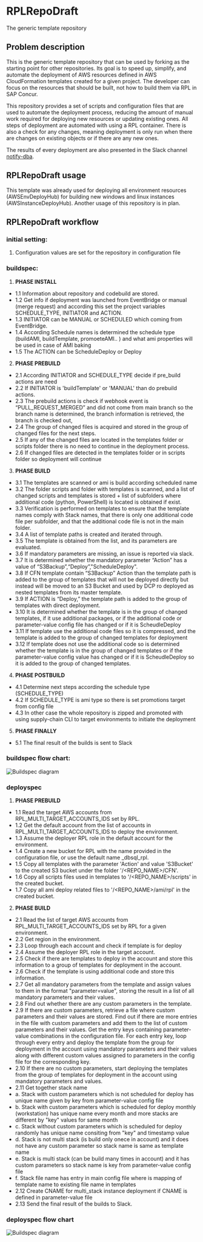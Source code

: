 # RPLRepoDraft

The generic template repository 

## Problem description
This is the generic template repository that can be used by forking as the starting point for other repositories. Its goal is to speed up, simplify, and automate the deployment of AWS resources defined in AWS CloudFormation templates created for a given project. The developer can focus on the resources that should be built, not how to build them via RPL in SAP Concur.

This repository provides a set of scripts and configuration files that are used to automate the deployment process, reducing the amount of manual work required for deploying new resources or updating existing ones. All steps of deployment are automated with using a RPL container. There is also a check for any changes, meaning deployment is only run when there are changes on existing objects or if there are any new ones.

The results of every deployment are also presented in the Slack channel [notify-dba](https://concur-blue.slack.com/archives/C04QYFMGW4V).

## RPLRepoDraft usage
This template was already used for deploying all environment resources (AWSEnvDeployHub) for building new windows and linux instances (AWSInstanceDeployHub).
Another usage of this repository is in plan.

## RPLRepoDraft workflow

### initial setting:
1. Configuration values are set for the repository in configuration file

### buildspec:

1. **PHASE INSTALL** 
 - 1.1 Information about repository and codebuild are stored.
 - 1.2 Get info if deployment was launched from EventBridge or manual (merge request) and according this set the project variables SCHEDULE_TYPE, INITIATOR and ACTION.
 - 1.3 INITIATOR can be MANUAL or SCHEDULED which coming from EventBridge.
 - 1.4 According Schedule names is determined the schedule type (buildAMI, buildTemplate, promoeteAMI.. ) and what ami properties will be used in case of AMI baking
 - 1.5 The ACTION can be ScheduleDeploy or Deploy
2. **PHASE PREBUILD**
 - 2.1 According INITIATOR and SCHEDULE_TYPE decide if pre_build actions are need
 - 2.2 If INITIATOR is 'buildTemplate' or 'MANUAL' than do prebuild actions. 
 - 2.3 The prebuild actions is check if webhook event is “PULL_REQUEST_MERGED” and did not come from main branch so the branch name is determined, the branch information is retrieved, the branch is checked out, 
 - 2.4 The group of changed files is acquired and stored in the group of changed files for the next steps.
 - 2.5 If any of the changed files are located in the templates folder or scripts folder there is no need to continue in the deployment process.
 - 2.6 If changed files are detected in the templates folder or in scripts folder so deployment will continue
3. **PHASE BUILD**
 - 3.1 The templates are scanned or ami is build according scheduled name
 - 3.2 The folder scripts and folder with templates is scanned, and a list of changed scripts and templates is stored + list of subfolders where additional code (python, PowerShell) is located is obtained if exist.
 - 3.3 Verification is performed on templates to ensure that the template names comply with Stack names, that there is only one additional code file per subfolder, and that the additional code file is not in the main folder. 
 - 3.4 A list of template paths is created and iterated through. 
 - 3.5 The template is obtained from the list, and its parameters are evaluated. 
 - 3.6 If mandatory parameters are missing, an issue is reported via slack. 
 - 3.7 It is determined whether the mandatory parameter “Action” has a value of “S3Backup”,“Deploy”,"ScheduleDeploy".
 - 3.8 If CFN template contain “S3Backup” Action than the template path is added to the group of templates that will not be deployed directly but instead will be moved to an S3 Bucket and used by DCP ro deployed as nested templates from its master template. 
 - 3.9 If ACTION is “Deploy,” the template path is added to the group of templates with direct deployment.
 - 3.10 It is determined whether the template is in the group of changed templates, if it use additional packages, or if the additional code or parameter-value config file has changed or if it is ScheudleDeploy
 - 3.11 If template use the additional code files so it is compressed, and the template is added to the group of changed templates for deployment
 - 3.12 If template does not use the additional code so is determined whether the template is in the group of changed templates or if the parameter-value config value has changed or if it is ScheudleDeploy so it is added to the group of changed templates.
4. **PHASE POSTBUILD**
 - 4.1 Determine next steps according the schedule type (SCHEDULE_TYPE)
 - 4.2 If SCHEDULE_TYPE is ami type so there is set promotions target from config file
 - 4.3 In other case the whole repository is zipped and promoted with using supply-chain CLI to target environments to initiate the deployment
5. **PHASE FINALLY**
 - 5.1 The final result of the builds is sent to Slack

### buildspec flow chart:
  ![Buildspec diagram](diagram_buildspec.png)

### deployspec

1. **PHASE PREBUILD**
  - 1.1 Read the target AWS accounts from RPL_MULTI_TARGET_ACCOUNTS_IDS set by RPL.
  - 1.2 Get the default account from the list of accounts in RPL_MULTI_TARGET_ACCOUNTS_IDS to deploy the environment.
  - 1.3 Assume the deployer RPL role in the default account for the environment.
  - 1.4 Create a new bucket for RPL with the name provided in the configuration file, or use the default name <environment>_dbsql_rpl.
  - 1.5 Copy all templates with the parameter 'Action' and value 'S3Bucket' to the created S3 bucket under the folder '/<REPO_NAME>/CFN'.
  - 1.6 Copy all scripts files used in templates to '/<REPO_NAME>/scripts' in the created bucket.
  - 1.7 Copy all ami deploy related files to '/<REPO_NAME>/ami/rpl' in the created bucket.

2. **PHASE BUILD**
  - 2.1 Read the list of target AWS accounts from RPL_MULTI_TARGET_ACCOUNTS_IDS set by RPL for a given environment.
  - 2.2 Get region in the environment.
  - 2.3 Loop through each account and check if template is for deploy
  - 2.4 Assume the deployer RPL role in the target account.
  - 2.5 Check if there are templates to deploy in the account and store this information to a group of templates for deployment in the account.
  - 2.6 Check if the template is using additional code and store this information.
  - 2.7 Get all mandatory parameters from the template and assign values to them in the format "parameter=value", storing the result in a list of all mandatory parameters and their values.
  - 2.8 Find out whether there are any custom parameters in the template.
  - 2.9 If there are custom parameters, retrieve a file where custom parameters and their values are stored. Find out if there are more entries in the file with custom parameters and add them to the list of custom parameters and their values. Get the  entry keys containing parameter-value combinations in the configuration file. For each entry key, loop through every entry and deploy the template from the group for deployment in the account using mandatory parameters and their values along with different custom values assigned to parameters in the config file for the corresponding key.
  - 2.10 If there are no custom parameters, start deploying the templates from the group of templates for deployment in the account using mandatory parameters and values.
  - 2.11 Get together stack name
  - a. Stack with custom parameters which is not scheduled for deploy has unique name given by key from parameter-value config file
  - b. Stack with custom parameters which is scheduled for deploy monthly (workstation) has unique name every month and more stacks are different by "key" values for same month
  - c. Stack without custom parameters which is scheduled for deploy randomly has unique name consiting from "key" and timestamp value
  - d. Stack is not multi stack (is build only onece in account) and it does not have any custom parameter so stack name is same as template name
  - e. Stack is multi stack (can be build many times in account) and it has custom parameters so stack name is key from parameter-value config file
  - f. Stack file name has entry in main config file where is mapping of template name to existing file name in templates
  - 2.12 Create CNAME for multi_stack instance deployment if CNAME is defined in parameter-value file
  - 2.13 Send the final result of the builds to Slack.


### deployspec flow chart

![Buildspec diagram](diagram_deployspec.png)
